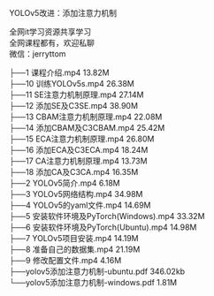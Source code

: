 YOLOv5改进：添加注意力机制

全网it学习资源共享学习<br>全网课程都有，欢迎私聊<br>微信：jerryttom<br>

├──1 课程介绍.mp4 13.82M<br> ├──10 训练YOLOv5s.mp4 26.38M<br> ├──11 SE注意力机制原理.mp4 27.14M<br> ├──12 添加SE及C3SE.mp4 38.90M<br> ├──13 CBAM注意力机制原理.mp4 22.08M<br> ├──14 添加CBAM及C3CBAM.mp4 25.42M<br> ├──15 ECA注意力机制原理.mp4 26.80M<br> ├──16 添加ECA及C3ECA.mp4 18.24M<br> ├──17 CA注意力机制原理.mp4 13.73M<br> ├──18 添加CA及C3CA.mp4 16.35M<br> ├──2 YOLOv5简介.mp4 6.18M<br> ├──3 YOLOv5网络结构.mp4 34.98M<br> ├──4 YOLOv5的yaml文件.mp4 14.69M<br> ├──5 安装软件环境及PyTorch(Windows).mp4 33.32M<br> ├──6 安装软件环境及PyTorch(Ubuntu).mp4 14.98M<br> ├──7 YOLOv5项目安装.mp4 14.19M<br> ├──8 准备自己的数据集.mp4 21.19M<br> ├──9 修改配置文件.mp4 4.16M<br> ├──yolov5添加注意力机制-ubuntu.pdf 346.02kb<br> └──yolov5添加注意力机制-windows.pdf 1.81M